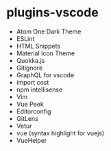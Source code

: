 # plugins-vscode

- Atom One Dark Theme
- ESLint
- HTML Snippets
- Material Icon Theme
- Quokka.js 
- Gitignore
- GraphQL for vscode
- import cost
- npm intellisense
- Vim
- Vue Peek
- Editorconfig
- GitLens
- Vetur
- vue (syntax highlight for vuejs)
- VueHelper
